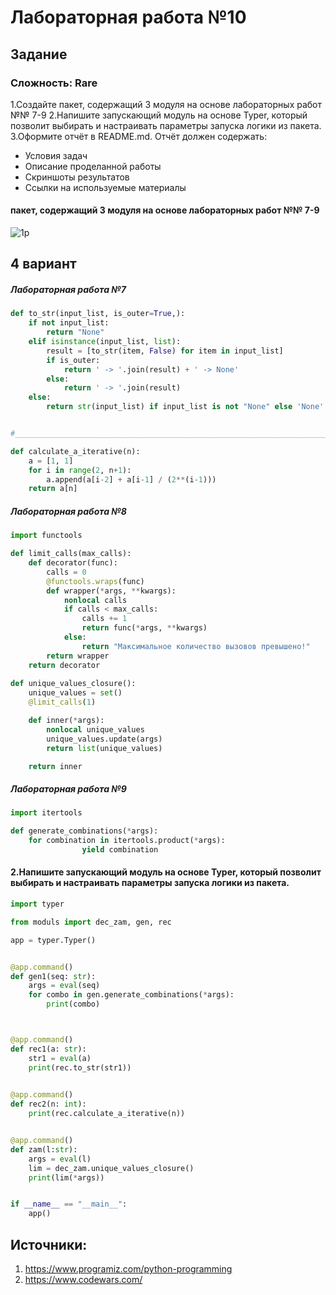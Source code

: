 # Лабораторная работа №10

## Задание 

### Сложность: Rare

1.Создайте пакет, содержащий 3 модуля на основе лабораторных работ №№ 7-9
2.Напишите запускающий модуль на основе Typer, который позволит выбирать и настраивать параметры запуска логики из пакета.
3.Оформите отчёт в README.md. Отчёт должен содержать:
* Условия задач
* Описание проделанной работы
* Скриншоты результатов
* Ссылки на используемые материалы

#### пакет, содержащий 3 модуля на основе лабораторных работ №№ 7-9

![1p](https://github.com/user-attachments/assets/fdaec796-b80b-4943-a828-24ede58f5aa6)

## 4 вариант
##### Лабораторная работа №7
```py
def to_str(input_list, is_outer=True,):
    if not input_list:
        return "None"
    elif isinstance(input_list, list):
        result = [to_str(item, False) for item in input_list]
        if is_outer:
            return ' -> '.join(result) + ' -> None' 
        else:
            return ' -> '.join(result)
    else:
        return str(input_list) if input_list is not "None" else 'None'


#___________________________________________________________________________#

def calculate_a_iterative(n):
    a = [1, 1]
    for i in range(2, n+1):
        a.append(a[i-2] + a[i-1] / (2**(i-1)))
    return a[n]

```

##### Лабораторная работа №8
```py
import functools

def limit_calls(max_calls):
    def decorator(func):
        calls = 0
        @functools.wraps(func)
        def wrapper(*args, **kwargs):
            nonlocal calls
            if calls < max_calls:
                calls += 1
                return func(*args, **kwargs)
            else:
                return "Максимальное количество вызовов превышено!"
        return wrapper
    return decorator
    
def unique_values_closure():
    unique_values = set()
    @limit_calls(1)

    def inner(*args):
        nonlocal unique_values
        unique_values.update(args)
        return list(unique_values)

    return inner
```

##### Лабораторная работа №9
```py
import itertools

def generate_combinations(*args):
    for combination in itertools.product(*args):
                yield combination
```

#### 2.Напишите запускающий модуль на основе Typer, который позволит выбирать и настраивать параметры запуска логики из пакета.
```py
import typer

from moduls import dec_zam, gen, rec

app = typer.Typer()


@app.command()
def gen1(seq: str):
    args = eval(seq)
    for combo in gen.generate_combinations(*args):
        print(combo)



@app.command()
def rec1(a: str):
    str1 = eval(a)
    print(rec.to_str(str1))
        

@app.command()
def rec2(n: int):
    print(rec.calculate_a_iterative(n))


@app.command()
def zam(l:str):
    args = eval(l)
    lim = dec_zam.unique_values_closure()
    print(lim(*args))


if __name__ == "__main__":
    app()
```

## Источники: 
1. https://www.programiz.com/python-programming
2. https://www.codewars.com/
